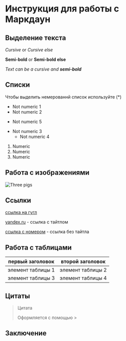 # Инструкция для работы с Маркдаун

## Выделение текста

_Cursive_ or *Cursive else*

__Semi-bold__ or **Semi-bold else**

_Text can be a cursive and **semi-bold**_

## Списки
Чтобы выделить немерованнй список используйте (*)

* Not numeric 1
* Not numeric 2
+ Not numeric 5
* Not numeric 3
  + Not numeric 4

1. Numeric 
2. Numeric
3. Numeric


## Работа с изображениями
![Three pigs](1627376044.jpg)

## Ссылки

[ссылка на гугл](www.google.com)

[yandex.ru](www.yandex.ru) - ссылка с тайтлом

[ссылка c номером][1] - ссылка без тайтла

[1]: http://yandex.ru
## Работа с таблицами

 первый заголовок | второй заголовок 
------------------|------------------
элемент таблицы 1  |элемент таблицы 2
элемент таблицы 3|элемент таблицы 4


## Цитаты

> Цитата
>
> Оформляется с помощью >

## Заключение


